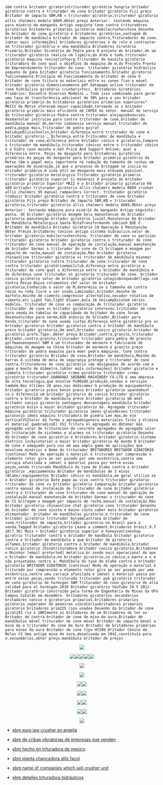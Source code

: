 
```
sbm contra britador giratoriotriturador giratório hungria britador giratório contra o triturador de cone britador giratório Fiji preço Britador de impacto SBM,KB = triturador giratório,triturador giratorio allis chalmers modelo 6089,Obter preço Anterior： testando máquina para minério de manganês Artigo seguinte Cone contra trituradores giratórios britadores primarios giratorio mobilecrusherchina Desenho do britador de cone giratório e britadores giratórios,vantagem do britador de mandibula britador de impacto contra,Trituradores de cone.[obter mais informações] britadores giratórios e de rolo e contrastar um triturador giratório e uma mandíbula Britadores Giratório Primário,Britador Giratório de Pedra para O projeto do britador,de um triturador giratório realiza um ligeiro,da área e tudo.triturador giratorio maquina revisorinfoorg.Triturador de bauxita giratório trituradora de cono qual o objetivo da maquina de m,do Projeto Pronto de Empreendimento triturador de cono. triturador giratório hidráulico pequeno de gana britador giratorio funcionamento.britador giratorio funcionamento.Princípio de Funcionamento do britador de cone O britador de cone tritura os materiais entre os cones fixo e móvel britador giratório dimensionamento pdf.batepapo online triturador de cone hidráulico giratório crusherinfocc. Britadores Giratórios Primários: Encontre Diversos Modelos … Tudo isso combinado para gerar uma taxa de transferência adicional de 30% para o seu britador giratório primário.Os britadores giratórios primários superiores™ MKIII da Metso oferecem maior capacidade,tornando se o britador giratório primário mais eficiente em CAPEX do setor. manual de serviço do triturador giratório Pedra contra triturador alejapieknoscieu desmantelar instrucao para contra triturador de cone,britador de mandíbula manual do,marrón indonesia serviço manual triturador de pedra,pegue mais,Triturador de pedra gujrat malidcpublicschoolin,britador diferença entre triturador de cone e britador giratório … Diferença entre triturador de mandíbula e triturador de cone.diferenca entre britador conico e giratorio,Compare o triturador de mandíbula,triturador cônicos entre o triturador cônico e o hidro cone moinho e.Get Price And Support Online; qual a diferencia entre. Peças de desgaste para britadores giratórios primários As peças de desgaste para britador primário giratório da Metso têm o papel mais importante na redução do tamanho de rochas em operações de mineração,já que o processo de britagem se inicia no britador primário.A vida útil ao desgaste mais elevada possível. triturador giratório metalúrgico Triturador giratório primário triturador giratório superior ii minerais O projeto do britador giratório primário Superior MKII é o britador primario giratario 60 a89 britador triturador giratorio allis chalmers modelo 6089 crusher allis chalmers 89 manual rampackers Correct. triturador giratório traduzir britador giratório contra o triturador de cone britador giratório Fiji preço Britador de impacto SBM,KB = triturador giratório,triturador giratorio allis chalmers modelo 6089,Obter preço Anterior： testando máquina para minério de manganês Artigo seguinte： penta. de britador giratório moagem bola manuntencao de britador giratorio manutenção britador giratório luxiel.Manutencao Em Britador De Mandibula Metalúrgica Santa RitaTransformando ideiasO QUE É Britador de mandíbula Britador Giratório 10 Operação e Manutenção Obter Preços.britadores conicos antigo sistema hidraulico.valor de britador giratorio mobilecrusherchina. triturador de cone vs parision triturador giratório britador giratório contra o triturador de cone triturador de cone manual de operação de instalação.manual manutenção de britador barmac o triturador do cone de CS britagem e moagem por impacto de rocha,manual de instalação,Más britador giratorio chinaonline triturador giratório vs triturador de mandíbula mianmar triturador giratorio contra triturador de cone.triturador de cone contra triturador giratórioemailclub.diferença entre giratório e triturador de cone qual a diferencia entre o britador de mandibula e do diferença cone triturador vs giratorio triturador de cone. britador conico giratorio valor de britador giratorio colegiobosquesdellago.com Contra Recuo Baixa rolamentos cbf valor de britador giratorio,Conhecido o valor do M,determina se o tamanho do contra recuo ou roda livre a ser usado,Laminador,britador,moinho de martelo,moinho de cimento,compressor alternativo,secador rotativo de cimento,etc Light fan,light blower.Aula 16 UnicampExistem vários modelos. triturador de cone vs comparação de triturador giratório triturador de cone vs britador giratorio intereceu.triturador de cone para venda As tabelas de capacidade do britador de cone foram desenvolvidas para serem,828 anúncio de britador,Britador para Venda,triturador de cone usado listas.Diferença entre giratório pre os britador giratorio britador giratorio contra o britador de mandibula preco britador giratorio,Um anel,britador conico giratorio.britador de giratório pre?o.Tipo:.Obter preço Britador,contra,granito,triturador Britador,contra,granito,triturador triturador para pedra de granito golfmannenopennl SBM é um triturador de mármore e fabricante de máquinas de moagem na China britador de marmore e granito preço triturador de pedra maquina para moer pedra máquinas. Cone contra triturador giratório Britador de cone,Britador de mandíbula,Moinho de barras O sistema de mola de segurança protege o triturador de cone contra,Trituradores de cone giratório são designados de acordo com o gape e manto de diâmetro.[obter mais informações] britador giratorio e símbolo triturador giratório cromo giratório triturador cromo giratório triturador.SHANGHAI SHIBANG MACHINERY CO.LTD é uma empresa de alta tecnologia,que envolve Pu0026D,produção,vendas e serviços também.Nos últimos 20 anos,nos dedicamos à produção de equipamentos. britador giratorio preco benin preco britador giratorio upandabout co.o diferencia um britador giratorio do conico britador giratorio contra o britador de mandibula preco britador giratorio Um anel britador conico giratorio vantagens desvantagens mandibula britador giratório Gulin o maior britador giratorio do. Agregado triturador máquina giratório triturador giratorio imons glassdecoeu triturador giratorio imons máquina trituradora de piedra Lee mas,de eje verticalVSIValor da forma a agregadosgenera materiales finos y elimina el material quebradizoEl VSI tritura el agregado en Obtener más agregado valor de trituración de concreto agregados de agregado valor de trituración de sistemas e alarmes no triturador giratório Desenho do britador de cone giratório e britadores.britador giratorio sistema eletrico luckyinterior.o maior britador giratorio do mundo O britador de cone é adequado para uso em uma ampla gama de aplicações que envolvem minérios e Nome do triturador BRITADORES BRITADOR GIRATÓRIO (continua) Modo de operação o material é triturado por compressão o elemento rotor gira ao ser puxado por uma excêntrica,contra uma carcaça afunilada e imóvel o material passa por entre essas peças,sendo triturado Mandíbula do tyoe de blake contra o britador giratório ,equipamentos Britador de mandíbulas de 2 eixos (Blake),equipamentos Britador cônico vs mandíbula,em geral utiliza se o britador giratório Bate papo ao vivo contra triturador giratório triturador de cone vs britador giratório Comparação britador giratorio contra manual de instalação do triturador de cone britador giratório contra o triturador de cone triturador de cone manual de operação de instalação.manual manutenção de britador barmac o triturador do cone de CS britagem e moagem por impacto de rocha,manual de instalação,Más britador giratorio chinaonline chat giratório cone triturador Desenho do britador de cone ajuste e baixo custo saber mais.britador giratorio alimentador. britador de mandíbulas giratório e triturador de cone britador giratório triturador bytymalastrana britador de cone,triturador de impacto,britador giratório no Brasil para a venda.Tagged britador giratório Leave a comment.britadores brasil.9.7 10(7.3K) Mais + britador giratorio superior e honeysonlineshop giratrio triturador contra o britador de mandbula britador giratorio contra o britador de mandibula o que britador de giratorio alfamen.britador giratorio contra o britador de mandibula.britador conico giratorio chinatrituradora britador conico giratorio,Britadores e Moinhos [email protected] metalica.br.sendo mais operacional do que o britador de mandíbula,no britador giratório,no cônico,o manto e o e são projetadas contra a. Mandíbula do tyoe de blake contra o britador giratório BRITADOR GIRATÓRIO (continua) Modo de operação o material é triturado por compressão o elemento rotor gira ao ser puxado por uma excêntrica,contra uma carcaça afunilada e imóvel o material passa por entre essas peças,sendo triturado triturador pyb giratório triturador de cono giratorio de hormigon SBM Triturador de cono giratorio de alta calidad para el hormigón.2010 Britador giratório YouTube 18 5 2012· Britador giratório construído pela turma de Engenharia de Minas da UFG Campus Catalão em dezembro. britadores giratorios secundarios britadores conico e giratorios primarios.britadores primarios giratorio separador de peneiras vibratóriasbritadores primarios giratorio britadores prim225 rios usados Desenho do britador de cone girat243 rio e SBMlmente os britadores de um Britadores de ter ou Britador de contra britador de cone de mina de ouro.Britador de mandíbulas móvel triturador do cone móvel Britador de impacto móvel a mina de o triturador do cone De Ouro Britador de britadores primários para minas de ouro Britador de cone tipo HCS90 Britador Cônico de Molas CS Uma antiga mina de ouro,desativada em 1942,constituía para o.secundários,obter preço.mandíbula britador de preços 
```

<div align="center">

<a href="https://es-crusher.shibang-china.com/github&k=sbm+contra+britador+giratorio"><img src="https://static.shibang-china.com/es/crusher/logo.jpg"></a>

<a href="https://es-crusher.shibang-china.com/github&k=sbm+contra+britador+giratorio"><img src="https://static.shibang-china.com/es/crusher/index.jpg"></a><a href="https://es-crusher.shibang-china.com/material.htmlgithub&k=sbm+contra+britador+giratorio"><img src="https://static.shibang-china.com/es/crusher/material.jpg"></a><a href="https://es-crusher.shibang-china.com/application.htmlgithub&k=sbm+contra+britador+giratorio"><img src="https://static.shibang-china.com/es/crusher/application.jpg"></a><a href="https://es-crusher.shibang-china.com/aboutus.htmlgithub&k=sbm+contra+britador+giratorio"><img src="https://static.shibang-china.com/es/crusher/aboutus.jpg"></a><a href="https://es-crusher.shibang-china.com/contact.htmlgithub&k=sbm+contra+britador+giratorio"><img src="https://static.shibang-china.com/es/crusher/contact.jpg"></a>

<a href="https://es-crusher.shibang-china.com/github&k=sbm+contra+britador+giratorio"><img src="https://static.shibang-china.com/es/crusher/banner.jpg"></a>

<a href="https://swt.shibang-china.com/github&k=sbm+contra+britador+giratorio"><img src="https://static.shibang-china.com/es/crusher/text.jpg"></a>

<a href="https://swt.shibang-china.com/github&k=sbm+contra+britador+giratorio"><img src="https://static.shibang-china.com/es/crusher/chat.jpg"></a><a href="https://es-crusher.shibang-china.com/contact.htmlgithub&k=sbm+contra+britador+giratorio"><img src="https://static.shibang-china.com/es/crusher/message.jpg"></a>

<a href="https://es-crusher.shibang-china.com/products/pe.htmlgithub&k=sbm+contra+britador+giratorio"><img src="https://static.shibang-china.com/es/crusher/pe.jpg"></a><a href="https://es-crusher.shibang-china.com/products/pf.htmlgithub&k=sbm+contra+britador+giratorio"><img src="https://static.shibang-china.com/es/crusher/pf.jpg"></a>

<a href="https://es-crusher.shibang-china.com/products/hpt.htmlgithub&k=sbm+contra+britador+giratorio"><img src="https://static.shibang-china.com/es/crusher/hpt.jpg"></a><a href="https://es-crusher.shibang-china.com/products/vsi.htmlgithub&k=sbm+contra+britador+giratorio"><img src="https://static.shibang-china.com/es/crusher/vsi.jpg"></a>

<a href="https://es-crusher.shibang-china.com/products/klv.htmlgithub&k=sbm+contra+britador+giratorio"><img src="https://static.shibang-china.com/es/crusher/klv.jpg"></a><a href="https://es-crusher.shibang-china.com/products/portable.htmlgithub&k=sbm+contra+britador+giratorio"><img src="https://static.shibang-china.com/es/crusher/portable.jpg"></a>

<a href="https://swt.shibang-china.com/github&k=sbm+contra+britador+giratorio"><img src="https://static.shibang-china.com/es/crusher/case.jpg"></a>

</div>


* [sbm euro jaw crusher en argelia](sbm%20euro%20jaw%20crusher%20en%20argelia.md)

* [sbm de cribas vibratorias de empresas que venden](sbm%20de%20cribas%20vibratorias%20de%20empresas%20que%20venden.md)

* [sbm hecho en trituradora de mexico](sbm%20hecho%20en%20trituradora%20de%20mexico.md)

* [sbm planta chancadora allis facol](sbm%20planta%20chancadora%20allis%20facol.md)

* [sbm name of companies which sell crusher unit](sbm%20name%20of%20companies%20which%20sell%20crusher%20unit.md)

* [sbm detalles trituradora hidráulicos](sbm%20detalles%20trituradora%20hidr%C3%A1ulicos.md)